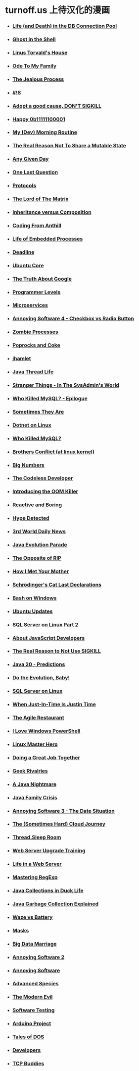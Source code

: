turnoff.us 上待汉化的漫画
====================

*   ### [Life (and Death) in the DB Connection Pool][6]

*   ### [Ghost in the Shell][5]

*   ### [Linus Torvald's House][2]

*   ### [Ode To My Family][1]

*   ### [The Jealous Process][3]

*   ### [#!S][4]

*   ### [Adopt a good cause, DON'T SIGKILL][10]

*   ### [Happy 0b11111100001][11]

*   ### [My (Dev) Morning Routine][13]

*   ### [The Real Reason Not To Share a Mutable State][15]

*   ### [Any Given Day][16]

*   ### [One Last Question][17]

*   ### [Protocols][22]

*   ### [The Lord of The Matrix][23]

*   ### [Inheritance versus Composition][24]

*   ### [Coding From Anthill][25]

*   ### [Life of Embedded Processes][26]

*   ### [Deadline][27]

*   ### [Ubuntu Core][28]

*   ### [The Truth About Google][29]

*   ### [Programmer Levels][31]

*   ### [Microservices][32]

*   ### [Annoying Software 4 - Checkbox vs Radio Button][34]

*   ### [Zombie Processes][35]

*   ### [Poprocks and Coke][36]

*   ### [jhamlet][37]

*   ### [Java Thread Life][38]

*   ### [Stranger Things - In The SysAdmin's World][39]

*   ### [Who Killed MySQL? - Epilogue][40]

*   ### [Sometimes They Are][41]

*   ### [Dotnet on Linux][42]

*   ### [Who Killed MySQL?][43]

*   ### [Brothers Conflict (at linux kernel)][45]

*   ### [Big Numbers][46]

*   ### [The Codeless Developer][47]

*   ### [Introducing the OOM Killer][48]

*   ### [Reactive and Boring][49]

*   ### [Hype Detected][50]

*   ### [3rd World Daily News][51]

*   ### [Java Evolution Parade][52]

*   ### [The Opposite of RIP][53]

*   ### [How I Met Your Mother][54]

*   ### [Schrödinger's Cat Last Declarations][55]

*   ### [Bash on Windows][56]

*   ### [Ubuntu Updates][57]

*   ### [SQL Server on Linux Part 2][58]

*   ### [About JavaScript Developers][59]

*   ### [The Real Reason to Not Use SIGKILL][60]

*   ### [Java 20 - Predictions][61]

*   ### [Do the Evolution, Baby!][62]

*   ### [SQL Server on Linux][63]

*   ### [When Just-In-Time Is Justin Time][64]

*   ### [The Agile Restaurant][65]

*   ### [I Love Windows PowerShell][66]

*   ### [Linux Master Hero][67]

*   ### [Doing a Great Job Together][68]

*   ### [Geek Rivalries][69]

*   ### [A Java Nightmare][70]

*   ### [Java Family Crisis][71]

*   ### [Annoying Software 3 - The Date Situation][72]

*   ### [The (Sometimes Hard) Cloud Journey][73]

*   ### [Thread.Sleep Room][74]

*   ### [Web Server Upgrade Training][75]

*   ### [Life in a Web Server][76]

*   ### [Mastering RegExp][77]

*   ### [Java Collections in Duck Life][78]

*   ### [Java Garbage Collection Explained][79]

*   ### [Waze vs Battery][80]

*   ### [Masks][81]

*   ### [Big Data Marriage][82]

*   ### [Annoying Software 2][83]

*   ### [Annoying Software][84]

*   ### [Advanced Species][85]

*   ### [The Modern Evil][86]

*   ### [Software Testing][87]

*   ### [Arduino Project][88]

*   ### [Tales of DOS][89]

*   ### [Developers][90]

*   ### [TCP Buddies][91]

[6]:https://turnoff.us/geek/db-connection-pool
[5]:https://turnoff.us/geek/ghost-in-the-shell
[2]:https://turnoff.us/geek/linus-torvalds-house
[1]:https://turnoff.us/geek/ode-to-my-family
[3]:https://turnoff.us/geek/the-jealous-process
[4]:https://turnoff.us/geek/shebang
[10]:https://turnoff.us/geek/dont-sigkill-2
[11]:https://turnoff.us/geek/2016-2017
[13]:https://turnoff.us/geek/my-morning-routine
[15]:https://turnoff.us/geek/dont-share-mutable-state
[16]:https://turnoff.us/geek/sql-injection
[17]:https://turnoff.us/geek/one-last-question
[22]:https://turnoff.us/geek/protocols
[23]:https://turnoff.us/geek/the-lord-of-the-matrix
[24]:https://turnoff.us/geek/inheritance-versus-composition
[25]:https://turnoff.us/geek/ant
[26]:https://turnoff.us/geek/ubuntu-core-2
[27]:https://turnoff.us/geek/deadline
[28]:https://turnoff.us/geek/ubuntu-core
[29]:https://turnoff.us/geek/the-truth-about-google
[31]:https://turnoff.us/geek/programmer-leves
[32]:https://turnoff.us/geek/microservices
[34]:https://turnoff.us/geek/annoying-software-4
[35]:https://turnoff.us/geek/zombie-processes
[36]:https://turnoff.us/geek/poprocks-and-coke
[37]:https://turnoff.us/geek/jhamlet
[38]:https://turnoff.us/geek/java-thread-life
[39]:https://turnoff.us/geek/stranger-things-sysadmin-world
[40]:https://turnoff.us/geek/who-killed-mysql-epilogue
[41]:https://turnoff.us/geek/sad-robot
[42]:https://turnoff.us/geek/dotnet-on-linux
[43]:https://turnoff.us/geek/who-killed-mysql
[45]:https://turnoff.us/geek/brothers-conflict
[46]:https://turnoff.us/geek/big-numbers
[47]:https://turnoff.us/geek/codeless
[48]:https://turnoff.us/geek/oom-killer
[49]:https://turnoff.us/geek/reactive-and-boring
[50]:https://turnoff.us/geek/tech-adoption
[51]:https://turnoff.us/geek/3rd-world-news
[52]:https://turnoff.us/geek/java-evolution-parade
[53]:https://turnoff.us/geek/opposite-of-rip
[54]:https://turnoff.us/geek/how-i-met-your-mother
[55]:https://turnoff.us/geek/schrodinger-cat
[56]:https://turnoff.us/geek/bash-on-windows
[57]:https://turnoff.us/geek/ubuntu-updates
[58]:https://turnoff.us/geek/sql-server-on-linux-2
[59]:https://turnoff.us/geek/love-ecma6
[60]:https://turnoff.us/geek/dont-sigkill
[61]:https://turnoff.us/geek/java20-predictions
[62]:https://turnoff.us/geek/its-evolution-baby
[63]:https://turnoff.us/geek/sql-server-on-linux
[64]:https://turnoff.us/geek/lazy-justin-is-late-again
[65]:https://turnoff.us/geek/agile-restaurant
[66]:https://turnoff.us/geek/love-powershell
[67]:https://turnoff.us/geek/linux-master-hero
[68]:https://turnoff.us/geek/duke-tux
[69]:https://turnoff.us/geek/geek-rivalries
[70]:https://turnoff.us/geek/a-java-nightmare
[71]:https://turnoff.us/geek/java-family-crisis
[72]:https://turnoff.us/geek/annoying-software-3
[73]:https://turnoff.us/geek/cloud-sometimes-hard-journey
[74]:https://turnoff.us/geek/thread-sleep-room
[75]:https://turnoff.us/geek/webserver-upgrade-training
[76]:https://turnoff.us/geek/life-in-a-web-server
[77]:https://turnoff.us/geek/mastering-regexp
[78]:https://turnoff.us/geek/java-collections
[79]:https://turnoff.us/geek/java-gc-explained
[80]:https://turnoff.us/geek/waze-vs-battery
[81]:https://turnoff.us/geek/masks
[82]:https://turnoff.us/geek/bigdata-marriage
[83]:https://turnoff.us/geek/annoying-software-2
[84]:https://turnoff.us/geek/annoying-software
[85]:https://turnoff.us/geek/advanced-species
[86]:https://turnoff.us/geek/modern-evil
[87]:https://turnoff.us/geek/software-test
[88]:https://turnoff.us/geek/arduino-project
[89]:https://turnoff.us/geek/tales-of-dos
[90]:https://turnoff.us/geek/developers
[91]:https://turnoff.us/geek/tcp-buddies
